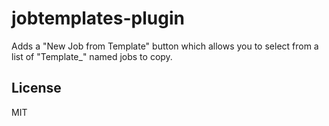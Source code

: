 jobtemplates-plugin
===================

Adds a "New Job from Template" button which allows you to select from a list of "Template_" named jobs to copy.

License
-------

MIT
